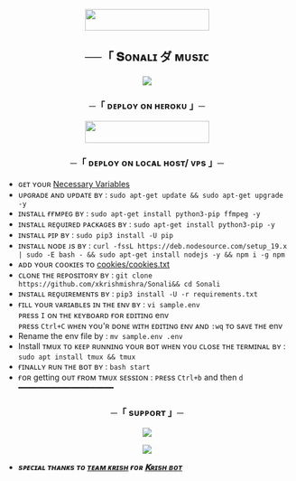 <p align="center"><a href="https://github.com/Xkrishmishra/SONALI/blob/main/SONALI/assets/cookies.txt"> <img src="https://img.shields.io/badge/Add%20Your%20Cookies-blue?style=for-the-badge" width="220" height="38.45"/></a></p>
  
  <h2 align="center">
    ──「 𝐒ᴏɴᴀʟɪ ダ ᴍᴜsɪᴄ 
<p align="center">
  <img src="https://i.ibb.co/2FSqhSr/photo-2024-09-19-18-33-46-7416425646991081500.jpg">
</p>

<h3 align="center">
    ─「 ᴅᴇᴩʟᴏʏ ᴏɴ ʜᴇʀᴏᴋᴜ 」─
</h3>

<p align="center"><a href="https://dashboard.heroku.com/new?template=https://github.com/PythonSupports/pytgCallytMusic"> <img src="https://img.shields.io/badge/Deploy%20On%20Heroku-black?style=for-the-badge&logo=heroku" width="220" height="38.45"/></a></p>
<h3 align="center">
    ─「 ᴅᴇᴩʟᴏʏ ᴏɴ ʟᴏᴄᴀʟ ʜᴏsᴛ/ ᴠᴘs 」─
</h3>

- ɢᴇᴛ ʏᴏᴜʀ [Necessary Variables](https://github.com/xkrishmishra/sonali/blob/main/sample.env)
- ᴜᴘɢʀᴀᴅᴇ ᴀɴᴅ ᴜᴘᴅᴀᴛᴇ ʙʏ :
```sudo apt-get update && sudo apt-get upgrade -y```
- ɪɴsᴛᴀʟʟ ғғᴍᴘᴇɢ ʙʏ :
```sudo apt-get install python3-pip ffmpeg -y```
- ɪɴsᴛᴀʟʟ ʀᴇǫᴜɪʀᴇᴅ ᴘᴀᴄᴋᴀɢᴇs ʙʏ :
```sudo apt-get install python3-pip -y```
- ɪɴsᴛᴀʟʟ ᴘɪᴘ ʙʏ :
```sudo pip3 install -U pip```
- ɪɴsᴛᴀʟʟ ɴᴏᴅᴇ ᴊs ʙʏ :
```curl -fssL https://deb.nodesource.com/setup_19.x | sudo -E bash - && sudo apt-get install nodejs -y && npm i -g npm```
- ᴀᴅᴅ ʏᴏᴜʀ ᴄᴏᴏᴋɪᴇs ᴛᴏ [cookies/cookies.txt](https://github.com/Xkrishmishra/SONALI/blob/main/SONALI/assets/cookies.txt)
- ᴄʟᴏɴᴇ ᴛʜᴇ ʀᴇᴘᴏsɪᴛᴏʀʏ ʙʏ :
```git clone https://github.com/xkrishmishra/Sonali&& cd Sonali```
- ɪɴsᴛᴀʟʟ ʀᴇǫᴜɪʀᴇᴍᴇɴᴛs ʙʏ :
```pip3 install -U -r requirements.txt```
- ғɪʟʟ ʏᴏᴜʀ ᴠᴀʀɪᴀʙʟᴇs ɪɴ ᴛʜᴇ ᴇɴᴠ ʙʏ :
```vi sample.env```<br>
ᴘʀᴇss ```I``` ᴏɴ ᴛʜᴇ ᴋᴇʏʙᴏᴀʀᴅ ғᴏʀ ᴇᴅɪᴛɪɴɢ env<br>
ᴘʀᴇss ```Ctrl+C``` ᴡʜᴇɴ ʏᴏᴜ'ʀ ᴅᴏɴᴇ ᴡɪᴛʜ ᴇᴅɪᴛɪɴɢ ᴇɴᴠ ᴀɴᴅ ```:wq``` ᴛᴏ sᴀᴠᴇ ᴛʜᴇ env<br>
- Rename the env file by :
```mv sample.env .env```
- Install ᴛᴍᴜx ᴛᴏ ᴋᴇᴇᴘ ʀᴜɴɴɪɴɢ ʏᴏᴜʀ ʙᴏᴛ ᴡʜᴇɴ ʏᴏᴜ ᴄʟᴏsᴇ ᴛʜᴇ ᴛᴇʀᴍɪɴᴀʟ ʙʏ :
```sudo apt install tmux && tmux```
- ғɪɴᴀʟʟʏ ʀᴜɴ ᴛʜᴇ ʙᴏᴛ ʙʏ :
```bash start```
- ғᴏʀ getting ᴏᴜᴛ ғʀᴏᴍ ᴛᴍᴜx sᴇssɪᴏɴ : ᴘʀᴇss ```Ctrl+b``` and then ```d```<br>
━━━━━━━━━━━━━━━━━━━━

<h3 align="center">
    ─「 sᴜᴩᴩᴏʀᴛ 」─
</h3>

<p align="center">
<a href="https://telegram.me/Krishsupport"><img src="https://img.shields.io/badge/-Support%20Group-blue.svg?style=for-the-badge&logo=Telegram"></a>
</p>

<p align="center">
<a href="https://telegram.me/Krishnetwork"><img src="https://img.shields.io/badge/-Support%20Channel-blue.svg?style=for-the-badge&logo=Telegram"></a>
</p>

- <b> _sᴩᴇᴄɪᴀʟ ᴛʜᴀɴᴋs ᴛᴏ [ᴛᴇᴀᴍ ᴋʀɪsʜ](https://github.com/Xkrishmishra) ғᴏʀ [𝐊ʀɪsʜ ʙᴏᴛ](https://github.com/xkrishmishra/sonali)_ </b>


